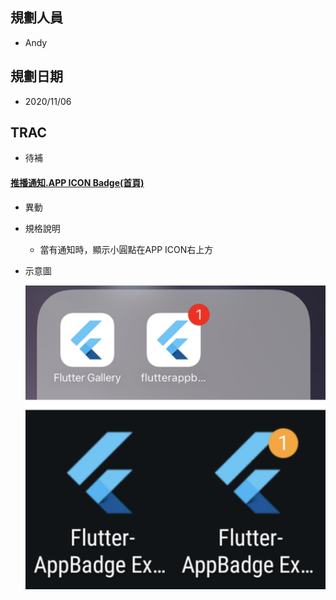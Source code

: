 ## <div id="user">規劃人員</div>
  * Andy

## <div id="updatedate">規劃日期</div>
  * 2020/11/06

## <div id="trac">TRAC</div>
  * 待補

#### [<div id="attach_notification">推播通知.APP ICON Badge<path>(首頁)</path></div>](README.md)
* 異動
* 規格說明
    * 當有通知時，顯示小圓點在APP ICON右上方
* 示意圖

  ![Notification Badge](./image/notification_icon.png)

